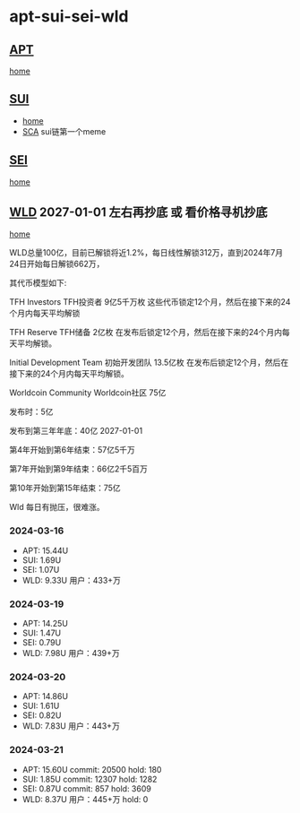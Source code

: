 # apt-sui-sei-wld

## [APT](https://github.com/aptos-labs/aptos-core)

[home](https://aptosfoundation.org)


## [SUI](https://github.com/MystenLabs/sui)
- [home](https://sui.io)
- [SCA](https://sacabam.fun) sui链第一个meme


## [SEI](https://github.com/sei-protocol/sei-chain)

[home](https://www.sei.io)


## [WLD](https://github.com/worldcoin) 2027-01-01 左右再抄底 或 看价格寻机抄底

[home](https://worldcoin.org)

WLD总量100亿，目前已解锁将近1.2%，每日线性解锁312万，直到2024年7月24日开始每日解锁662万，

其代币模型如下:

TFH Investors  TFH投资者  9亿5千万枚 这些代币锁定12个月，然后在接下来的24个月内每天平均解锁

TFH Reserve  TFH储备 2亿枚 在发布后锁定12个月，然后在接下来的24个月内每天平均解锁。

Initial Development Team 初始开发团队 13.5亿枚 在发布后锁定12个月，然后在接下来的24个月内每天平均解锁。

Worldcoin Community   Worldcoin社区 75亿 

发布时：5亿

发布到第三年年底：40亿  2027-01-01

第4年开始到第6年结束：57亿5千万 

第7年开始到第9年结束：66亿2千5百万

第10年开始到第15年结束：75亿 

Wld 每日有抛压，很难涨。


### 2024-03-16
- APT: 15.44U
- SUI: 1.69U
- SEI: 1.07U
- WLD: 9.33U 用户：433+万


### 2024-03-19
- APT: 14.25U
- SUI: 1.47U
- SEI: 0.79U
- WLD: 7.98U 用户：439+万


### 2024-03-20
- APT: 14.86U
- SUI: 1.61U
- SEI: 0.82U
- WLD: 7.83U 用户：443+万


### 2024-03-21
- APT: 15.60U  commit: 20500  hold: 180
- SUI: 1.85U  commit: 12307  hold: 1282
- SEI: 0.87U  commit: 857  hold: 3609
- WLD: 8.37U 用户：445+万 hold: 0
